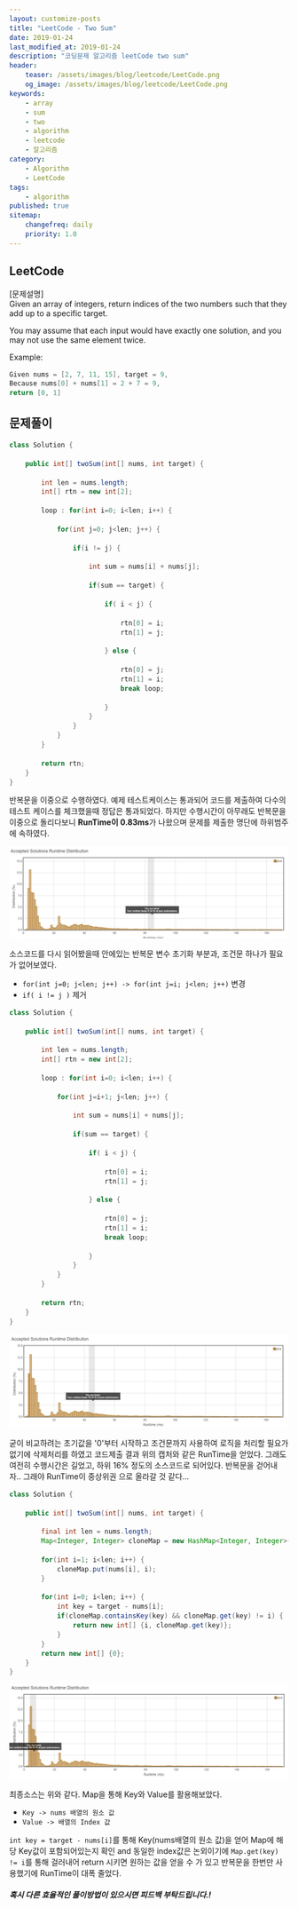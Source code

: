 ```yaml
---
layout: customize-posts
title: "LeetCode - Two Sum"
date: 2019-01-24
last_modified_at: 2019-01-24
description: "코딩문제 알고리즘 leetCode two sum"
header:
    teaser: /assets/images/blog/leetcode/LeetCode.png
    og_image: /assets/images/blog/leetcode/LeetCode.png
keywords:
    - array
    - sum
    - two
    - algorithm
    - leetcode
    - 알고리즘
category:
    - Algorithm
    - LeetCode
tags:
    - algorithm
published: true
sitemap:
    changefreq: daily
    priority: 1.0
---
```


## LeetCode

[문제설명]  
Given an array of integers, return indices of the two numbers such that they add up to a specific target.  

You may assume that each input would have exactly one solution, and you may not use the same element twice.  

Example:

```java
Given nums = [2, 7, 11, 15], target = 9,
Because nums[0] + nums[1] = 2 + 7 = 9,
return [0, 1]
```

## 문제풀이

```java
class Solution {
    
    public int[] twoSum(int[] nums, int target) {
        
        int len = nums.length;
        int[] rtn = new int[2];
        
        loop : for(int i=0; i<len; i++) {
            
            for(int j=0; j<len; j++) {
                
                if(i != j) {
                    
                    int sum = nums[i] + nums[j];
                    
                    if(sum == target) {
                        
                        if( i < j) {
                            
                            rtn[0] = i;
                            rtn[1] = j;
                            
                        } else {
                            
                            rtn[0] = j;
                            rtn[1] = i;
                            break loop;
                            
                        }   
                    }   
                }   
            }           
        }
        
        return rtn;
    }   
}
```

반복문을 이중으로 수행하였다. 예제 테스트케이스는 통과되어 코드를 제출하여 다수의 테스트 케이스를 체크했을때 정답은 통과되었다. 하지만 수행시간이 아무래도 반복문을 이중으로 돌리다보니 **RunTime이 0.83ms**가 나왔으며 문제를 제출한 명단에 하위범주에 속하였다.

![first submit](/assets/images/blog/leetcode/two_sum_1.jpeg)

소스코드를 다시 읽어봤을때 안에있는 반복문 변수 초기화 부분과, 조건문 하나가 필요가 없어보였다.  
- ``for(int j=0; j<len; j++) -> for(int j=i; j<len; j++)`` 변경
- ``if( i != j )`` 제거

```java
class Solution {
    
    public int[] twoSum(int[] nums, int target) {
        
        int len = nums.length;
        int[] rtn = new int[2];
        
        loop : for(int i=0; i<len; i++) {
            
            for(int j=i+1; j<len; j++) {
                   
                int sum = nums[i] + nums[j];

                if(sum == target) {

                    if( i < j) {

                        rtn[0] = i;
                        rtn[1] = j;

                    } else {

                        rtn[0] = j;
                        rtn[1] = i;
                        break loop;

                    }
                }                   
            }
        }
        
        return rtn;
    }
}
```

![second submit](/assets/images/blog/leetcode/two_sum_2.jpeg)


굳이 비교하려는 초기값을 '0'부터 시작하고 조건문까지 사용하여 로직을 처리할 필요가 없기에 삭제처리를 하였고 코드제출 결과 위의 캡처와 같은 RunTime을 얻었다. 그래도 여전히 수행시간은 길었고, 하위 16% 정도의 소스코드로 되어있다. 반복문을 걷어내자.. 그래야 RunTime이 중상위권 으로 올라갈 것 같다...

```java
class Solution {
    
    public int[] twoSum(int[] nums, int target) {
        
        final int len = nums.length;
        Map<Integer, Integer> cloneMap = new HashMap<Integer, Integer>();
        
        for(int i=1; i<len; i++) {
            cloneMap.put(nums[i], i);
        }
        
        for(int i=0; i<len; i++) {
            int key = target - nums[i];
            if(cloneMap.containsKey(key) && cloneMap.get(key) != i) {
                return new int[] {i, cloneMap.get(key)};
            }
        }       
        return new int[] {0};
    }
}
```
![third submit](/assets/images/blog/leetcode/two_sum_3.jpeg)

최종소스는 위와 같다. Map을 통해 Key와 Value를 활용해보았다. 
- ``Key -> nums 배열의 원소 값``
- ``Value -> 배열의 Index 값``

``int key = target - nums[i]``를 통해 Key(nums배열의 원소 값)을 얻어 Map에 해당 Key값이 포함되어있는지 확인 and 동일한 index값은 논외이기에 ``Map.get(key) != i``를 통해 걸러내어 return 시키면 원하는 값을 얻을 수 가 있고 반복문을 한번만 사용했기에 RunTime이 대폭 줄었다.

##### 혹시 다른 효율적인 풀이방법이 있으시면 피드백 부탁드립니다.!
